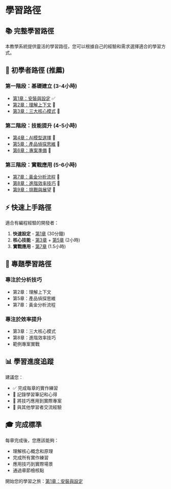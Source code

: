 # 學習路徑

## 📚 完整學習路徑

本教學系統提供靈活的學習路徑，您可以根據自己的經驗和需求選擇適合的學習方式。

## 🎯 初學者路徑 (推薦)

### 第一階段：基礎建立 (3-4小時)
- [第1章：安裝與設定](/chapters/01-installation-setup) ✅
- [第2章：理解上下文](/chapters/02-understanding-context) 🚧
- [第3章：三大核心模式](/chapters/03-core-modes) 🚧

### 第二階段：技能提升 (4-5小時)
- [第4章：AI模型選擇](/chapters/04-model-selection) 🚧
- [第5章：產品偵探思維](/chapters/05-detective-mindset) 🚧
- [第6章：專案準備](/chapters/06-project-preparation) 🚧

### 第三階段：實戰應用 (5-6小時)
- [第7章：黃金分析流程](/chapters/07-golden-analysis-flow) 🚧
- [第8章：進階效率技巧](/chapters/08-advanced-techniques) 🚧
- [第9章：挑戰與展望](/chapters/09-challenges-future) 🚧

## ⚡ 快速上手路徑

適合有編程經驗的開發者：

1. **快速設定** - [第1章](/chapters/01-installation-setup) (30分鐘)
2. **核心技能** - [第3章](/chapters/03-core-modes) + [第5章](/chapters/05-detective-mindset) (2小時)
3. **實戰應用** - [第7章](/chapters/07-golden-analysis-flow) (1.5小時)

## 🔧 專題學習路徑

### 專注於分析技巧
- 第2章：理解上下文
- 第5章：產品偵探思維
- 第7章：黃金分析流程

### 專注於效率提升
- 第3章：三大核心模式
- 第8章：進階效率技巧
- 範例專案實戰

## 📊 學習進度追蹤

建議您：
- ✅ 完成每章的實作練習
- 📝 記錄學習筆記和心得
- 🚀 將技巧應用到實際專案
- 💬 與其他學習者交流經驗

## 🎓 完成標準

每章完成後，您應該能夠：
- 理解核心概念和原理
- 完成所有實作練習
- 應用技巧到實際場景
- 通過章節檢核點

開始您的學習之旅：[第1章：安裝與設定](/chapters/01-installation-setup)